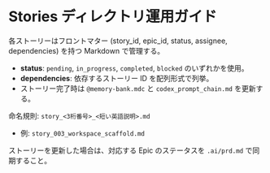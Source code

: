 # Stories ディレクトリ運用ガイド

各ストーリーはフロントマター (story_id, epic_id, status, assignee, dependencies) を持つ Markdown で管理する。
- **status**: `pending`, `in_progress`, `completed`, `blocked` のいずれかを使用。
- **dependencies**: 依存するストーリー ID を配列形式で列挙。
- ストーリー完了時は `@memory-bank.mdc` と `codex_prompt_chain.md` を更新する。

命名規則: `story_<3桁番号>_<短い英語説明>.md`
- 例: `story_003_workspace_scaffold.md`

ストーリーを更新した場合は、対応する Epic のステータスを `.ai/prd.md` で同期すること。
